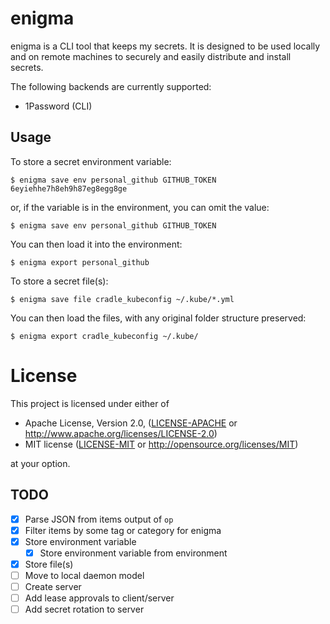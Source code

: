 # enigma
enigma is a CLI tool that keeps my secrets. It is designed to be used locally and on remote machines to securely and easily distribute and install secrets.

The following backends are currently supported:
- 1Password (CLI)

## Usage

To store a secret environment variable:
```shell
$ enigma save env personal_github GITHUB_TOKEN 6eyiehhe7h8eh9h87eg8egg8ge
```

or, if the variable is in the environment, you can omit the value:
```shell
$ enigma save env personal_github GITHUB_TOKEN
```

You can then load it into the environment:
```shell
$ enigma export personal_github
```

To store a secret file(s):
```shell
$ enigma save file cradle_kubeconfig ~/.kube/*.yml
```

You can then load the files, with any original folder structure preserved:
```shell
$ enigma export cradle_kubeconfig ~/.kube/
```

# License

This project is licensed under either of

 * Apache License, Version 2.0, ([LICENSE-APACHE](LICENSE-APACHE) or
   http://www.apache.org/licenses/LICENSE-2.0)
 * MIT license ([LICENSE-MIT](LICENSE-MIT) or
   http://opensource.org/licenses/MIT)

at your option.

## TODO

- [x] Parse JSON from items output of `op`
- [x] Filter items by some tag or category for enigma
- [x] Store environment variable
  - [x] Store environment variable from environment
- [x] Store file(s)
- [ ] Move to local daemon model
- [ ] Create server
- [ ] Add lease approvals to client/server
- [ ] Add secret rotation to server
